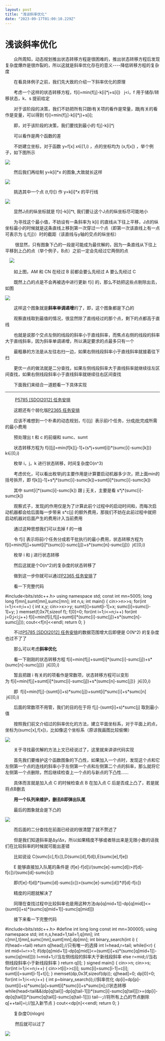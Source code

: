 ```yaml
---
layout: post
title: "浅谈斜率优化"
date: "2023-09-17T01:00:10.229Z"
---
```

浅谈斜率优化
======

　　众所周知，动态规划推出状态转移方程是很困难的，推出状态转移方程后发现复杂度爆炸是很炸裂的，所以这就是斜率优化存在的意义----降低转移方程的复杂度

　　在看具体例子之前，我们先大致的介绍一下斜率优化的原理

　　考虑一个这样的状态转移方程，f\[i\]=min{f\[j\]-k\[i\]\*j+s\[i\]}   j<i，f 用于储存/转移状态，k、s 提前给定

　　对于该阶段的决策，我们不妨把所有只跟i有关项的看作是常量，跟j有关的看作是变量，可以得到 f\[i\]=min{f\[j\]-k\[i\]\*j}+s\[i\];

　　即，对于该阶段的决策，我们要找到最小的 f\[j\]-k\[i\]\*j

　　可以看作是两个函数的差

　　不妨建立坐标，对于函数 y=f\[x\] x∈\[1,i) ，点的坐标均为 (x,f\[x\]) ，举个例子，如下图所示

![](https://img2023.cnblogs.com/blog/1965215/202309/1965215-20230916091025220-1912790397.png)

　　然后我们再绘制 y=k\[i\]\*x 的图象,大致就长这样　　

![](https://img2023.cnblogs.com/blog/1965215/202309/1965215-20230916091701653-1218259854.png)

　　挑选其中一个点 (t,f\[t\]) 作 y=k\[i\]\*x 的平行线

![](https://img2023.cnblogs.com/blog/1965215/202309/1965215-20230916092448850-101099920.png)

　　显然J点的纵坐标就是 f\[t\]-k\[i\]\*t, 我们要让这个J点的纵坐标尽可能地小

　　为寻找这个最小值，不妨设有一条斜率为 k\[i\] 的直线从下往上平移，J点的纵坐标最小的时候就是这条直线上移到第一次穿过一个点（即第一次该直线上有一点可表示为 (j,f\[j\])）时的截距（该直线与y轴的交点的纵坐标）

 　　很显然，只有图象下凸的一段是可能成为最优解的，因为一条直线从下往上平移到上凸的点（举个例子，B点）之前一定会先经过它两侧的点

　![](https://img2023.cnblogs.com/blog/1965215/202309/1965215-20230916095151472-782996949.png)

　　如上图，AM 和 CN 在经过 B 前都会要么先经过 A 要么先经过 C

　　既然上凸的点是不会再被选中进行更新 f\[i\] 的，那么不妨把这些点剔除出去，如图

![](https://img2023.cnblogs.com/blog/1965215/202309/1965215-20230916095541998-1947488252.png)

　　这样这个图象就是**斜率单调递增**的了，即，这个图象都是下凸的

　　观察直线取到最值的情况，很显然除了直线经过的那个点，剩下的点都高于直线

　　也就是说那个交点左侧的线段的斜率小于直线斜率，而焦点右侧的线段的斜率大于直线斜率，因为斜率单调递增，所以满足要求的点最多只有一个

　　最粗暴的方法是从左往右扫一边，如果右侧线段斜率小于直线斜率就接着往下扫

　　更优一点的做法就是二分查找，如果左侧线段斜率大于直线斜率就继续往左区间查找，如果右侧线段斜率小于直线斜率就继续往右区间查找

　　下面我们来结合一道题看一下具体实现

* * *

 　　[P5785 \[SDOI2012\] 任务安排](https://www.luogu.com.cn/problem/P5785)

　　这题还有个弱化版[P2365 任务安排](https://www.luogu.com.cn/problem/P2365)

　　应该不难想到一个朴素的动态规划，f\[i\]\[j\]  表示前i个任务，分成j批完成所需的最小费用

　　预处理出 t 和 c 的前缀和 sumc、sumt

　　状态转移方程为 f\[i\]\[j\]=min{f\[k\]\[j-1\]+(s\*j+sumt\[i\])\*(sumc\[i\]-sumc\[k\])}  k∈\[0,i)

　　枚举 i，j，k 进行状态转移，时间复杂度O(n^3)

　　考虑优化，可以看出枚举j的主要作用是计算要启动机器多少次，把上面min的括号拆开，即 f\[k\]\[j-1\]+s\*j\*(sumc\[i\]-sumc\[k\])+sumt\[i\]\*(sumc\[i\]-sumc\[k\])

　　其中 sumt\[i\]\*(sumc\[i\]-sumc\[k\]) 跟 j 无关，主要是看 s\*j\*(sumc\[i\]-sumc\[k\])

　　观察式子，发现j的作用仅是为了计算此前个过程中的启动时间和，而每次启动机器都会给后面每一步带来 s\*c\[j\] 的额外费用，那我们不妨在此前过程中就把启动机器对后面产生的费用计入当前费用

　　通过这种思想我们可以去掉 f 的一维

　　令 f\[i\] 表示将前i个任务分成若干批执行的最小费用，状态转移方程为 f\[i\]=min{f\[j\]+sumt\[i\]\*(sumc\[i\]-sumc\[j\])+s\*(sumc\[n\]-sumc\[j\])}  j∈\[0,i)

　　枚举 i 和 j 进行状态转移

　　然后这就是个O(n^2)的复杂度的状态转移了

　　做到这一步你就可以通过[P2365 任务安排](https://www.luogu.com.cn/problem/P2365)了

　　看一下完整代码

#include<bits/stdc++.h>
using namespace std;
const int mn=5005;
long long f\[mn\],sumt\[mn\],sumc\[mn\];
int n,s;
int main()
{
	cin>>n>>s;
	for(int i=1;i<=n;i++)
	{
		int x,y;
		cin>>x>>y;
		sumt\[i\]=sumt\[i-1\]+x;
		sumc\[i\]=sumc\[i-1\]+y;
	}
	memset(f,0x7f,sizeof f);
	f\[0\]=0;
	for(int i=1;i<=n;i++)
	for(int j=0;j<i;j++) f\[i\]=min(f\[i\],f\[j\]+sumt\[i\]\*(sumc\[i\]-sumc\[j\])+s\*(sumc\[n\]-sumc\[j\]));
	cout<<f\[n\]<<endl; 
	return 0;
}

　　不过[P5785 \[SDOI2012\] 任务安排](https://www.luogu.com.cn/problem/P5785)的数据范围增大后即便是 O(N^2) 的复杂度也过不了了

　　那么可以考虑**斜率优化**

　　看一下刚刚的状态转移方程 f\[i\]=min{f\[j\]+sumt\[i\]\*(sumc\[i\]-sumc\[j\])+s\*(sumc\[n\]-sumc\[j\])}  j∈\[0,i)

　　暂且把跟 i 有关的的项看作是常数项，状态转移方程可以变形为 f\[i\]=min{f\[j\]+sumt\[i\]\*(sumc\[i\]-sumc\[j\])+s\*(sumc\[n\]-sumc\[j\])}  j∈\[0,i)

　　即  f\[i\]=min{f\[j\]-(sumt\[i\]+s)\*sumc\[j\]}+sumt\[i\]\*sumc\[i\]+s\*sumc\[n\]  j∈\[0,i)

　　后面的常数项不用管，我们的目的在于将 f\[j\]-(sumt\[i\]+s)\*sumc\[j\] 取到最小值

　　按照我们前文介绍过的斜率优化的方法，建立平面坐标系，对于平面上的点，坐标为(sumc\[x\],f\[x\])，比如像这个坐标系（原谅我画图比较偷懒）

![](https://img2023.cnblogs.com/blog/1965215/202309/1965215-20230916112054153-917454482.png)

　　关于寻找最优解的方法上文已经说过了，这里就来讲讲代码实现

　　首先我们要维护这个函数图象的下凸性，如果加入一个点时，发现这个点和它左侧第一个点的连线的斜率小于左侧第一个点和左侧第二个点的斜率，那么就将它左侧第一个点删除，然后继续检查上一个点的与新点的下凸性……

　　具体而言就是加入点 C 的时候检查点 B 在加入点 C 后是否成上凸了，若是就将点B删去

　　**用一个队列来维护，删去B即弹出队尾**

　　最后的图象就会是下凸的

![](https://img2023.cnblogs.com/blog/1965215/202309/1965215-20230916114919862-302076024.png)

　　而后面的二分查找在前面已经说的很清楚了就不赘述了

　　但是我们知道斜率是Δy/Δx，所以如果精度不够或者除出来是无限小数的话我们在比较斜率的时候就可能出差错

　　比如说设 C(sumc\[c\],f\[c\]),D(sumc\[d\],f\[d\]),E(sumc\[e\],f\[e\])

　　E 能够直接加入队尾的条件是 (f\[e\]-f\[d\])/(sumc\[e\]-sumc\[d\])>(f\[d\]-f\[c\])/(sumc\[d\]-sumc\[c\])

　　即(f\[e\]-f\[d\])\*(sumc\[d\]-sumc\[c\])>(sumc\[e\]-sumc\[d\])\*(f\[d\]-f\[c\])

　　精度的问题就解决了

　　同理在查找过程中比较斜率也是用这种方法dp\[q\[mid+1\]\]-dp\[q\[mid\]\]<=(sumt\[i\]+s)\*(sumc\[q\[mid+1\]\]-sumc\[q\[mid\]\])

　　接下来看一下完整代码

#include<bits/stdc++.h>
#define int long long
const int mn=300005;
using namespace std;
int n,s,head=1,tail=1,q\[mn\];
int c\[mn\],t\[mn\],sumc\[mn\],sumt\[mn\],dp\[mn\];
int binary\_search(int i)
{
	if(head==tail) return q\[head\];//只有唯一的选择 
	int l=head,r=tail;
	while(l<r) 
	{
		int mid=l+r>>1;
		if(dp\[q\[mid+1\]\]-dp\[q\[mid\]\]<=(sumt\[i\]+s)\*(sumc\[q\[mid+1\]\]-sumc\[q\[mid\]\])) l=mid+1;//当左侧线段的斜率大于新线段斜率 
		else r=mid;//当右侧线段斜率小于新线段斜率 
	}
	return q\[l\];
}
signed main() 
{
	cin>>n;
	cin>>s;
	for(int i=1;i<=n;i++) 
	{
		cin>>t\[i\]>>c\[i\];
		sumc\[i\]=sumc\[i-1\]+c\[i\];
		sumt\[i\]=sumt\[i-1\]+t\[i\];
	}
	memset(dp,0x3f,sizeof(dp));
	q\[head\]=0;
	dp\[0\]=0;
	for(int i=1;i<=n;i++) 
	{
		int p=binary\_search(i);//斜率优化 
		dp\[i\]=dp\[p\]-(sumt\[i\]+s)\*sumc\[p\]+sumt\[i\]\*sumc\[i\]+s\*sumc\[n\];//状态转移 
		while(head<tail&&(dp\[q\[tail\]\]-dp\[q\[tail-1\]\])\*(sumc\[i\]-sumc\[q\[tail\]\])>=(dp\[i\]-dp\[q\[tail\]\])\*(sumc\[q\[tail\]\]-sumc\[q\[tail-1\]\])) tail--;//将所有上凸的节点删除 
		q\[++tail\]=i;//加入新节点 
	}
	cout<<dp\[n\]<<endl;
	return 0;
}

　　复杂度O(nlogn)

 　　然后就可以过了

![](https://img2023.cnblogs.com/blog/1965215/202309/1965215-20230916120529369-1012930413.png)